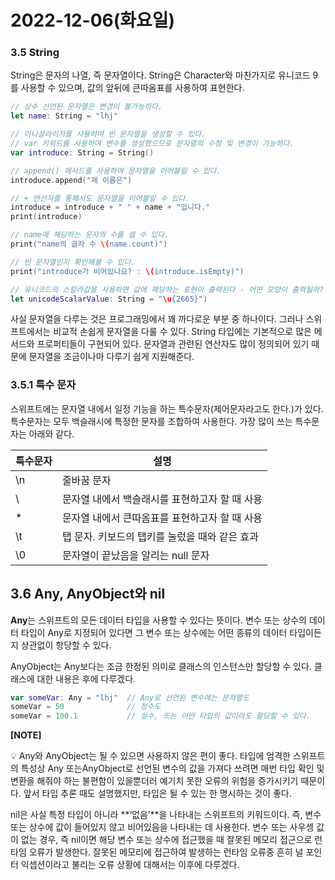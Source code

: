 # 2022-12-06(화요일)

### 3.5 String

String은 문자의 나열, 즉 문자열이다. String은 Character와 마찬가지로 유니코드 9를 사용할 수 있으며, 값의 앞뒤에 큰따옴표를 사용하여 표현한다.

```swift
// 상수 선언된 문자열은 변경이 불가능하다.
let name: String = "lhj"

// 이니셜라이저를 사용하여 빈 문자열을 생성할 수 있다.
// var 키워드를 사용하여 변수를 생성했으므로 문자열의 수정 및 변경이 가능하다.
var introduce: String = String()

// append() 매서드를 사용하여 문자열을 이어붙일 수 있다.
introduce.append("제 이름은")

// + 연산자를 통해서도 문자열을 이어붙일 수 있다.
introduce = introduce + " " + name + "입니다."
print(introduce)

// name에 해당하는 문자의 수를 셀 수 있다.
print("name의 글자 수 \(name.count)")

// 빈 문자열인지 확인해볼 수 있다.
print("introduce가 비어있나요? : \(introduce.isEmpty)")

// 유니코드의 스칼라값을 사용하면 값에 해당하는 표현이 출력된다 - 어떤 모양이 출력될까?
let unicodeScalarValue: String = "\u{2665}")
```

사실 문자열을 다루는 것은 프로그래밍에서 꽤 까다로운 부분 중 하나이다. 그러나 스위프트에서는 비교적 손쉽게 문자열을 다룰 수 있다. String 타입에는 기본적으로 많은 메서드와 프로퍼티들이 구현되어 있다. 문자열과 관련된 연산자도 많이 정의되어 있기 때문에 문자열을 조금이나마 다루기 쉽게 지원해준다. 

### 3.5.1 특수 문자

스위프트에는 문자열 내에서 일정 기능을 하는 특수문자(제어문자라고도 한다.)가 있다. 특수문자는 모두 백슬래시에 특정한 문자를 조합하여  사용한다. 가장 많이 쓰는 특수문자는 아래와 같다.

| 특수문자 | 설명 |
| --- | --- |
| \n | 줄바꿈 문자 |
| \\ | 문자열 내에서 백슬래시를 표현하고자 할 때 사용 |
| \* | 문자열 내에서 큰따옴표를 표현하고자 할 때 사용 |
| \t | 탭 문자. 키보드의 탭키를 눌렀을 때와 같은 효과 |
| \0 | 문자열이 끝났음을 알리는 null 문자 |

## 3.6 Any, AnyObject와 nil

**Any**는 스위프트의 모든 데이터 타입을 사용할 수 있다는 뜻이다. 변수 또는 상수의 데이터 타입이 Any로 지정되어 있다면 그 변수 또는 상수에는 어떤 종류의 데이터 타입이든지 상관없이 항당할 수 있다. 

AnyObject는 Any보다는 조금 한정된 의미로 클래스의 인스턴스만 할당할 수 있다. 클래스에 대한 내용은 후에 다루겠다.

```swift
var someVar: Any = "lhj"  // Any로 선언된 변수에는 문자열도
someVar = 50              // 정수도
someVar = 100.1           // 실수, 또는 어떤 타입의 값이라도 할당할 수 있다.
```

**[NOTE]**

<aside>
💡 Any와 AnyObject는 될 수 있으면 사용하지 않은 편이 좋다. 타입에 엄격한 스위프트의 특성상 Any 또는AnyObject로 선언된 변수의 값을 가져다 쓰려면 매번 타입 확인 및 변환을 해줘야 하는 불편함이 있을뿐더러 예기치 못한 오류의 위험을 증가시키기 때문이다. 앞서 타입 추론 때도 설명했지만, 타입은 될 수 있는 한 명시하는 것이 좋다.

</aside>

nil은 사실 특정 타입이 아니라 **‘없음’**을 나타내는 스위프트의 키워드이다. 즉, 변수 또는 상수에 값이 들어있지 않고 비어있음을 나타내는 데 사용한다. 변수 또는 사우셍 값이 없는 경우, 즉 nil이면 해당 변수 또는 상수에 접근했을 때 잘못된 메모리 접근으로 런타임 오류가 발생한다. 잘못된 메모리에 접근하여 발생하는 런타임 오류중 흔히 널 포인터 익셉션이라고 불리는 오류 상황에 대해서는 이후에 다루겠다.